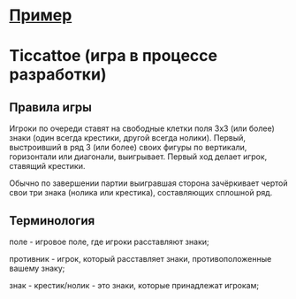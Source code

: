 
# [Пример](http://ovz1.9197245280.1xdez.vps.myjino.ru:49280)
# Ticcattoe (игра в процессе разработки)

## Правила игры

Игроки по очереди ставят на свободные клетки поля 3х3 (или более) знаки (один всегда крестики, другой всегда нолики). Первый, выстроивший в ряд 3  (или более) своих фигуры по вертикали, горизонтали или диагонали, выигрывает. Первый ход делает игрок, ставящий крестики.

Обычно по завершении партии выигравшая сторона зачёркивает чертой свои три знака (нолика или крестика), составляющих сплошной ряд.

## Терминология

поле - игровое поле, где игроки расставляют знаки;

противник - игрок, который расставляет знаки, противоположенные вашему знаку;

знак - крестик/нолик - это знаки, которые принадлежат игрокам;


